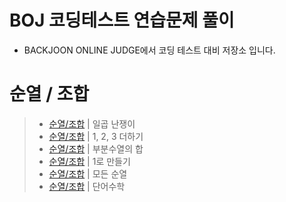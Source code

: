 # BOJ 코딩테스트 연습문제 풀이

- BACKJOON ONLINE JUDGE에서 코딩 테스트 대비 저장소 입니다.

# 순열 / 조합

> - [순열/조합](./README/2309.md) | 일곱 난쟁이
> - [순열/조합](./README/9095.md) | 1, 2, 3 더하기
> - [순열/조합](./README/1182.md) | 부분수열의 합
> - [순열/조합](./README/1463.md) | 1로 만들기
> - [순열/조합](./README/10974.md) | 모든 순열
> - [순열/조합](./README/1339.md) | 단어수학
